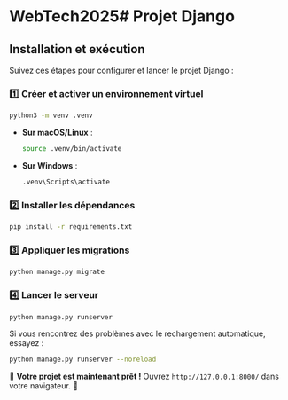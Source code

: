 # WebTech2025# Projet Django

## Installation et exécution

Suivez ces étapes pour configurer et lancer le projet Django :

### 1️⃣ Créer et activer un environnement virtuel

```bash
python3 -m venv .venv
```

- **Sur macOS/Linux** :
  ```bash
  source .venv/bin/activate
  ```
- **Sur Windows** :
  ```bash
  .venv\Scripts\activate
  ```

### 2️⃣ Installer les dépendances

```bash
pip install -r requirements.txt
```

### 3️⃣ Appliquer les migrations

```bash
python manage.py migrate
```

### 4️⃣ Lancer le serveur

```bash
python manage.py runserver
```

Si vous rencontrez des problèmes avec le rechargement automatique, essayez :

```bash
python manage.py runserver --noreload
```

🚀 **Votre projet est maintenant prêt !** Ouvrez `http://127.0.0.1:8000/` dans votre navigateur. 🎉
